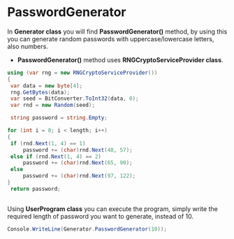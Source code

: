 # PasswordGenerator

In **Generator class** you will find **PasswordGenerator()** method, by using this you can generate random passwords with uppercase/lowercase letters, also numbers.
- **PasswordGenerator()** method uses **RNGCryptoServiceProvider class**.

```C#
using (var rng = new RNGCryptoServiceProvider())
{
 var data = new byte[4];
 rng.GetBytes(data);
 var seed = BitConverter.ToInt32(data, 0);
 var rnd = new Random(seed);

 string password = string.Empty;

for (int i = 0; i < length; i++)
{
 if (rnd.Next(1, 4) == 1)
     password += (char)rnd.Next(48, 57);
 else if (rnd.Next(1, 4) == 2)
     password += (char)rnd.Next(65, 90);
 else
     password += (char)rnd.Next(97, 122);
}
 return password;
              
```

Using **UserProgram class** you can execute the program, simply write the required length of password you want to generate, instead of 10. 

```C# 
Console.WriteLine(Generator.PasswordGenerator(10));
```




